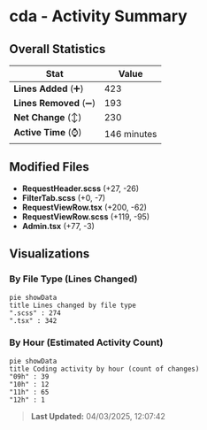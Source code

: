 # cda - Activity Summary 

## Overall Statistics

| Stat                   | Value                                                             |
| ---------------------- | ----------------------------------------------------------------- |
| **Lines Added** (➕)   | 423                                          |
| **Lines Removed** (➖) | 193                                        |
| **Net Change** (↕)    | 230                |
| **Active Time** (⌚)   | 146 minutes |


## Modified Files
- **RequestHeader.scss** (+27, -26)
- **FilterTab.scss** (+0, -7)
- **RequestViewRow.tsx** (+200, -62)
- **RequestViewRow.scss** (+119, -95)
- **Admin.tsx** (+77, -3)

## Visualizations

### By File Type (Lines Changed)

```mermaid
pie showData
title Lines changed by file type
".scss" : 274
".tsx" : 342
```

### By Hour (Estimated Activity Count)

```mermaid
pie showData
title Coding activity by hour (count of changes)
"09h" : 39
"10h" : 12
"11h" : 65
"12h" : 1
```


> **Last Updated:** 04/03/2025, 12:07:42